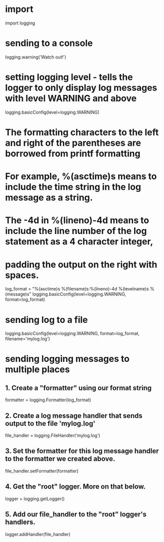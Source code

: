 # import
import logging

# sending to a console
logging.warning('Watch out!')

# setting logging level - tells the logger to only display log messages with level WARNING and above
logging.basicConfig(level=logging.WARNING)

# The formatting characters to the left and right of the parentheses are borrowed from printf formatting
# For example, %(asctime)s means to include the time string in the log message as a string.
# The -4d in %(lineno)-4d means to include the line number of the log statement as a 4 character integer,
# padding the output on the right with spaces.
log_format = "%(asctime)s %(filename)s:%(lineno)-4d %(levelname)s %(message)s"
logging.basicConfig(level=logging.WARNING, format=log_format)

# sending log to a file
logging.basicConfig(level=logging.WARNING, format=log_format, filename='mylog.log')

# sending logging messages to multiple places
## 1. Create a "formatter" using our format string
formatter = logging.Formatter(log_format)

## 2. Create a log message handler that sends output to the file 'mylog.log'
file_handler = logging.FileHandler('mylog.log')

## 3. Set the formatter for this log message handler to the formatter we created above.
file_handler.setFormatter(formatter)

## 4. Get the "root" logger. More on that below.
logger = logging.getLogger()

## 5. Add our file_handler to the "root" logger's handlers.
logger.addHandler(file_handler)

